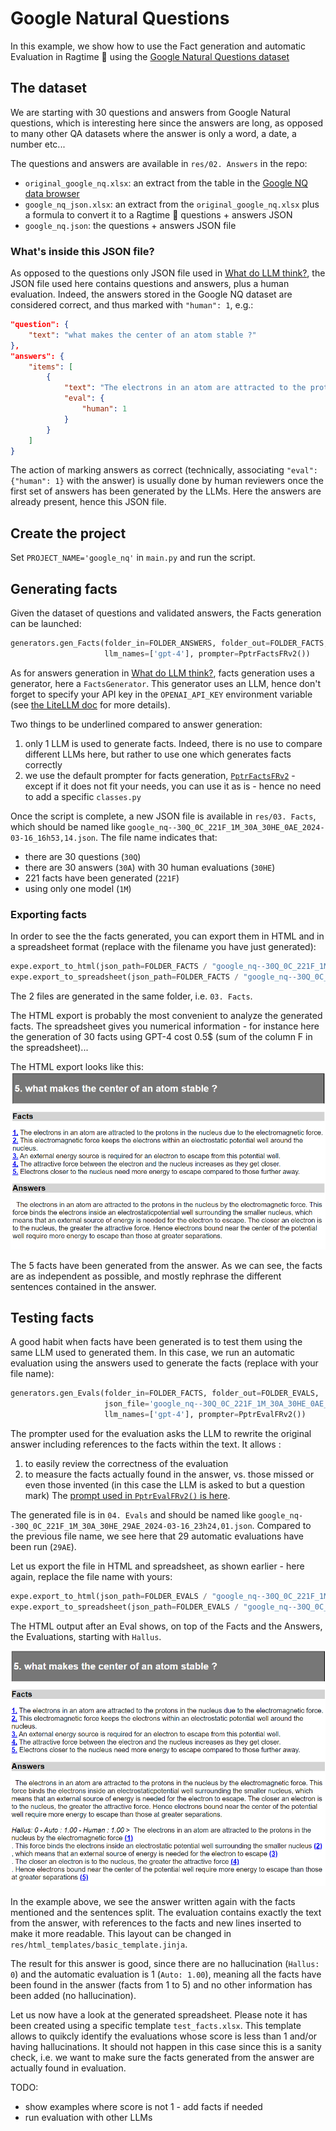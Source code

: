 # Google Natural Questions
In this example, we show how to use the Fact generation and automatic Evaluation in  Ragtime 🎹 using the [Google Natural Questions dataset](https://ai.google.com/research/NaturalQuestions)

## The dataset
We are starting with 30 questions and answers from Google Natural questions, which is interesting here since the answers are long, as opposed to many other QA datasets where the answer is only a word, a date, a number etc...

The questions and answers are available in `res/02. Answers` in the repo:
- `original_google_nq.xlsx`: an extract from the table in the [Google NQ data browser](https://ai.google.com/research/NaturalQuestions/databrowser)
- `google_nq_json.xlsx`: an extract from the `original_google_nq.xlsx` plus a formula to convert it to a Ragtime 🎹 questions + answers JSON
- `google_nq.json`: the questions + answers JSON file

### What's inside this JSON file?
As opposed to the questions only JSON file used in [What do LLM think?](https://github.com/recitalAI/ragtime-projects), the JSON file used here contains questions and answers, plus a human evaluation.
Indeed, the answers stored in the Google NQ dataset are considered correct, and thus marked with `"human": 1`, e.g.:
```json
"question": {
    "text": "what makes the center of an atom stable ?"
},
"answers": {
    "items": [
        {
            "text": "The electrons in an atom are attracted to the protons in the nucleus by the electromagnetic force. This force binds the electrons inside an electrostaticpotential well surrounding the smaller nucleus, which means that an external source of energy is needed for the electron to escape. The closer an electron is to the nucleus, the greater the attractive force. Hence electrons bound near the center of the potential well require more energy to escape than those at greater separations.",
            "eval": {
                "human": 1
            }
        }
    ]
}
```

The action of marking answers as correct (technically, associating `"eval": {"human": 1}` with the answer) is usually done by human reviewers once the first set of answers has been generated by the LLMs. Here the answers are already present, hence this JSON file.

## Create the project
Set `PROJECT_NAME='google_nq'` in `main.py` and run the script.

## Generating facts
Given the dataset of questions and validated answers, the Facts generation can be launched:
```python
generators.gen_Facts(folder_in=FOLDER_ANSWERS, folder_out=FOLDER_FACTS, json_file='google_nq.json',
                     llm_names=['gpt-4'], prompter=PptrFactsFRv2())
```
As for answers generation in [What do LLM think?](https://github.com/recitalAI/ragtime-projects), facts generation uses a generator, here a `FactsGenerator`. This generator uses an LLM, hence don't forget to specify your API key in the `OPENAI_API_KEY` environment variable (see [the LiteLLM doc](https://litellm.vercel.app/docs/set_keys) for more details).

Two things to be underlined compared to answer generation:
1. only 1 LLM is used to generate facts. Indeed, there is no use to compare different LLMs here, but rather to use one which generates facts correctly
2. we use the default prompter for facts generation, [`PptrFactsFRv2`](https://github.com/recitalAI/ragtime-package/blob/main/src/ragtime/generators.py#L207C1-L207C31) - except if it does not fit your needs, you can use it as is - hence no need to add a specific `classes.py`

Once the script is complete, a new JSON file is available in `res/03. Facts`, which should be named like `google_nq--30Q_0C_221F_1M_30A_30HE_0AE_2024-03-16_16h53,14.json`. 
The file name indicates that:
- there are 30 questions (`30Q`)
- there are 30 answers (`30A`) with 30 human evaluations (`30HE`)
- 221 facts have been generated (`221F`)
- using only one model (`1M`)

### Exporting facts
In order to see the the facts generated, you can export them in HTML and in a spreadsheet format (replace with the filename you have just generated):
```python
expe.export_to_html(json_path=FOLDER_FACTS / "google_nq--30Q_0C_221F_1M_30A_30HE_0AE_2024-03-16_16h53,14.json")
expe.export_to_spreadsheet(json_path=FOLDER_FACTS / "google_nq--30Q_0C_221F_1M_30A_30HE_0AE_2024-03-16_16h53,14.json")
```

The 2 files are generated in the same folder, i.e. `03. Facts`.

The HTML export is probably the most convenient to analyze the generated facts. The spreadsheet gives you numerical information - for instance here the generation of 30 facts using GPT-4 cost 0.5$ (sum of the column F in the spreadsheet)...

The HTML export looks like this:
<img src="img/2024-03-16_google_nq_facts.png">

The 5 facts have been generated from the answer. As we can see, the facts are as independent as possible, and mostly rephrase the different sentences contained in the answer.

## Testing facts
A good habit when facts have been generated is to test them using the same LLM used to generated them.
In this case, we run an automatic evaluation using the answers used to generate the facts (replace with your file name):
```python
generators.gen_Evals(folder_in=FOLDER_FACTS, folder_out=FOLDER_EVALS, 
                     json_file='google_nq--30Q_0C_221F_1M_30A_30HE_0AE_2024-03-16_16h53,14.json',
                     llm_names=['gpt-4'], prompter=PptrEvalFRv2())
```

The prompter used for the evaluation asks the LLM to rewrite the original answer including references to the facts within the text. It allows :
1. to easily review the correctness of the evaluation
2. to measure the facts actually found in the answer, vs. those missed or even those invented (in this case the LLM is asked to but a question mark)
The [prompt used in `PptrEvalFRv2()` is here](https://github.com/recitalAI/ragtime-package/blob/main/src/ragtime/generators.py#L235).


The generated file is in `04. Evals` and should be named like `google_nq--30Q_0C_221F_1M_30A_30HE_29AE_2024-03-16_23h24,01.json`. Compared to the previous file name, we see here that 29 automatic evaluations have been run (`29AE`).

Let us export the file in HTML and spreadsheet, as shown earlier - here again, replace the file name with yours:
```python
expe.export_to_html(json_path=FOLDER_EVALS / "google_nq--30Q_0C_221F_1M_30A_30HE_29AE_2024-03-16_23h24,01.json")
expe.export_to_spreadsheet(json_path=FOLDER_EVALS / "google_nq--30Q_0C_221F_1M_30A_30HE_29AE_2024-03-16_23h24,01.json", template_path=FOLDER_SST_TEMPLATES/'test_facts.xlsx')
```

The HTML output after an Eval shows, on top of the Facts and the Answers, the Evaluations, starting with `Hallus`.

<img src="img/2024-03-17_google_nq_evals.png">

In the example above, we see the answer written again with the facts mentioned and the sentences split. The evaluation contains exactly the text from the answer, with references to the facts and new lines inserted to make it more readable.
This layout can be changed in `res/html_templates/basic_template.jinja`.

The result for this answer is good, since there are no hallucination (`Hallus: 0`) and the automatic evaluation is 1 (`Auto: 1.00`), meaning all the facts have been found in the answer (facts from 1 to 5) and no other information has been added (no hallucination).

Let us now have a look at the generated spreadsheet. Please note it has been created using a specific template `test_facts.xlsx`. This template allows to quikcly identify the evaluations whose score is less than 1 and/or having hallucinations.
It should not happen in this case since this is a sanity check, i.e. we want to make sure the facts generated from the answer are actually found in evaluation.

TODO:
- show examples where score is not 1 - add facts if needed
- run evaluation with other LLMs
